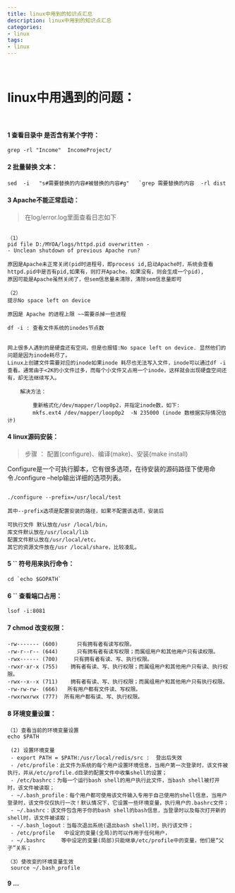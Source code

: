 ```yaml
---
title: linux中用到的知识点汇总
description: linux中用到的知识点汇总
categories:
- linux
tags:
- linux
---
```


<br>


# linux中用遇到的问题：

<br>

#### 1 查看目录中 是否含有某个字符：
	

```mysql
grep -rl "Income"  IncomeProject/
```
	
#### 2 批量替换  文本：
	
```mysql
sed  -i   "s#需要替换的内容#被替换的内容#g"   `grep 需要替换的内容  -rl dist
````
		
#### 3 Apache不能正常启动：


>在log/error.log里面查看日志如下
	
```mysql

（1）
pid file D:/MYOA/logs/httpd.pid overwritten -
- Unclean shutdown of previous Apache run?

原因是Apache未正常关闭(pid时进程号，即process id,启动Apache时，系统会查看httpd.pid中是否有pid,如果有，则打开Apache，如果没有，则会生成一个pid),
原因可能是Apache虽然关闭了，但sem信息量未清除，清除sem信息量即可

（2）
提示No space left on device

原因是 Apache 的进程上限 ~~需要杀掉一些进程

df -i : 查看文件系统的inodes节点数


网上很多人遇到的是硬盘还有空间，但是也报错:No space left on device. 显然他们的问题是因为inode耗尽了。
Linux上创建文件需要对应的inode如果inode 耗尽也无法写入文件，inode可以通过df -i查看。通常由于<2K的小文件过多，而每个小文件又占用一个inode，这样就会出现硬盘空间还有，却无法继续写入。

	解决方法：

		重新格式化/dev/mapper/loop0p2，并指定inode数，如下:
		mkfs.ext4 /dev/mapper/loop0p2  -N 235000 (inode 数根据实际情况估计)
````
	
#### 4 linux源码安装：
	
>步骤 ： 配置(configure)、编译(make)、安装(make install)


Configure是一个可执行脚本，它有很多选项，在待安装的源码路径下使用命令./configure –help输出详细的选项列表。

```mysql

./configure --prefix=/usr/local/test

其中--prefix选项是配置安装的路径，如果不配置该选项，安装后  

可执行文件 默认放在/usr /local/bin，
库文件默认放在/usr/local/lib
配置文件默认放在/usr/local/etc，
其它的资源文件放在/usr /local/share，比较凌乱。
````

#### 5 `` 符号用来执行命令：

```mysql
cd `echo $GOPATH`
```


#### 6 `` 查看端口占用：

```mysql
lsof -i:8081
```


#### 7  chmod  改变权限：

```mysql
-rw------- (600)      只有拥有者有读写权限。
-rw-r--r-- (644)      只有拥有者有读写权限；而属组用户和其他用户只有读权限。
-rwx------ (700)     只有拥有者有读、写、执行权限。
-rwxr-xr-x (755)    拥有者有读、写、执行权限；而属组用户和其他用户只有读、执行权限。
-rwx--x--x (711)    拥有者有读、写、执行权限；而属组用户和其他用户只有执行权限。
-rw-rw-rw- (666)   所有用户都有文件读、写权限。
-rwxrwxrwx (777)  所有用户都有读、写、执行权限。

```

#### 8 环境变量设置：

```mysql
（1）查看当前的环境变量设置
echo $PATH

 (2) 设置环境变量
 - export PATH = $PATH:/usr/local/redis/src :  登出后失效
 - /etc/profile：此文件为系统的每个用户设置环境信息，当用户第一次登录时，该文件被执行，并从/etc/profile.d目录的配置文件中收集shell的设置；
 - /etc/bashrc：为每一个运行bash shell的用户执行此文件，当bash shell被打开时，该文件被读取；
 - ~/.bash_profile：每个用户都可使用该文件输入专用于自己使用的shell信息，当用户登录时，该文件仅仅执行一次！默认情况下，它设置一些环境变量，执行用户的.bashrc文件；
 - ~/.bashrc：该文件包含用于你的bash shell的bash信息，当登录时以及每次打开新的shell时，该文件被读取；
 - ~/.bash_logout：当每次退出系统(退出bash shell)时，执行该文件；
 - /etc/profile   中设定的变量(全局)的可以作用于任何用户，
 - ~/.bashrc     等中设定的变量(局部)只能继承/etc/profile中的变量，他们是“父子”关系；

（3）使改变的环境变量生效 
 source ~/.bash_profile

```


#### 9 ...












